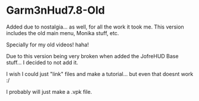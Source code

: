 # Garm3nHud7.8-Old

Added due to nostalgia... as well, for all the work it took me.
This version includes the old main menu, Monika stuff, etc.

Specially for my old videos! haha!

Due to this version being very broken when added the JofreHUD Base stuff... I decided to not add it.

I wish I could just "link" files and make a tutorial... but even that doesnt work :/

I probably will just make a .vpk file.
